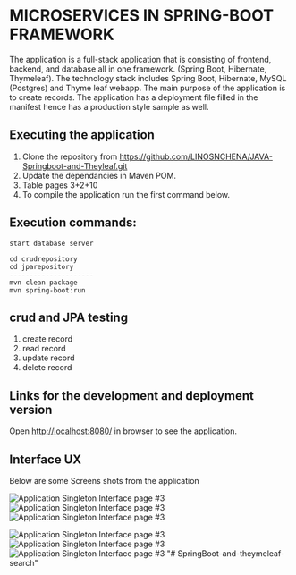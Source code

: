 # MICROSERVICES IN SPRING-BOOT FRAMEWORK 

The application is a full-stack application that is consisting of frontend, backend, and database all in one framework. (Spring Boot, Hibernate, Thymeleaf). The technology stack includes Spring Boot, Hibernate, MySQL (Postgres) and Thyme leaf webapp.  The main purpose of the application is to create records. The application has a deployment file filled in the manifest hence has a production style sample as well.


## Executing the application

1. Clone the repository from https://github.com/LINOSNCHENA/JAVA-Springboot-and-Theyleaf.git
2. Update the dependancies in Maven POM.
3. Table pages 3+2+10
4. To compile the application run the first command below.

## Execution commands:  

```
start database server

cd crudrepository
cd jparepository
---------------------
mvn clean package
mvn spring-boot:run

```

## crud and JPA testing
1. create record
2. read record
3. update record
4. delete record

## Links for the development and deployment version

Open [http://localhost:8080/](http://localhost:8080/) in browser to see the application.

## Interface UX

 Below are some Screens shots from the application

![ Application Singleton Interface page #3 ](https://github.com/LINOSNCHENA/JAVA-Springboot-and-Theyleaf/blob/master/uXviews/page%20(1).png)
![ Application Singleton Interface page #3 ](https://github.com/LINOSNCHENA/JAVA-Springboot-and-Theyleaf/blob/master/uXviews/page%20(2).png)
![ Application Singleton Interface page #3 ](https://github.com/LINOSNCHENA/JAVA-Springboot-and-Theyleaf/blob/master/uXviews/page%20(3).png)

![ Application Singleton Interface page #3 ](https://github.com/LINOSNCHENA/JAVA-Springboot-and-Theyleaf/blob/master/uXviews/page%20(4).png)
![ Application Singleton Interface page #3 ](https://github.com/LINOSNCHENA/JAVA-Springboot-and-Theyleaf/blob/master/uXviews/page%20(5).png)
![ Application Singleton Interface page #3 ](https://github.com/LINOSNCHENA/JAVA-Springboot-and-Theyleaf/blob/master/uXviews/page%20(6).png)
"# SpringBoot-and-theymeleaf-search" 
